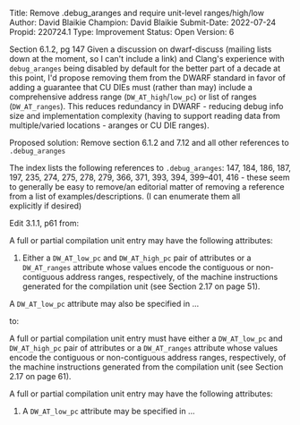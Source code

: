 Title:       Remove .debug_aranges and require unit-level ranges/high/low
Author:      David Blaikie
Champion:    David Blaikie
Submit-Date: 2022-07-24
Propid:      220724.1
Type:        Improvement
Status:      Open
Version:     6

Section 6.1.2, pg 147
Given a discussion on dwarf-discuss (mailing lists down at the moment, so I 
can't include a link) and Clang's experience with `debug_aranges` being disabled 
by default for the better part of a decade at this point, I'd propose removing 
them from the DWARF standard in favor of adding a guarantee that CU DIEs must 
(rather than may) include a comprehensive address range (`DW_AT_high`/`low_pc`) or 
list of ranges (`DW_AT_ranges`). This reduces redundancy in DWARF - reducing 
debug info size and implementation complexity (having to support reading data 
from multiple/varied locations - aranges or CU DIE ranges).

Proposed solution:
  Remove section 6.1.2 and 7.12 and all other references to `.debug_aranges`

  The index lists the following references to `.debug_aranges`: 147, 184, 186,
  187, 197, 235, 274, 275, 278, 279, 366, 371, 393, 394, 399–401, 416 - these
  seem to generally be easy to remove/an editorial matter of removing a 
  reference from a list of examples/descriptions. (I can enumerate them all  
  explicitly if desired)
  
  Edit 3.1.1, p61 from:

A full or partial compilation unit entry may have the following attributes:
 1. Either a `DW_AT_low_pc` and `DW_AT_high_pc` pair of attributes or a 
`DW_AT_ranges` attribute whose values encode the contiguous or non-contiguous 
address ranges, respectively, of the machine instructions generated for the 
compilation unit (see Section 2.17 on page 51).

A `DW_AT_low_pc` attribute may also be specified in ... 

to:

A full or partial compilation unit entry must have either a `DW_AT_low_pc` and 
`DW_AT_high_pc` pair of attributes or a `DW_AT_ranges` attribute whose values 
encode the contiguous or non-contiguous address ranges, respectively, of the 
machine instructions generated from the compilation unit (see Section 2.17 
on page 61).

A full or partial compilation unit entry may have the following attributes:

  1. A `DW_AT_low_pc` attribute may be specified in ...
